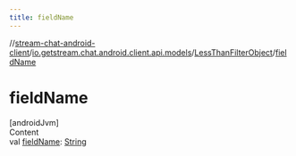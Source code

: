 ```yaml
---
title: fieldName
---
```

//[stream-chat-android-client](../../../index.md)/[io.getstream.chat.android.client.api.models](../index.md)/[LessThanFilterObject](index.md)/[fieldName](fieldName.md)



# fieldName  
[androidJvm]  
Content  
val [fieldName](fieldName.md): [String](https://kotlinlang.org/api/latest/jvm/stdlib/kotlin/-string/index.html)  



